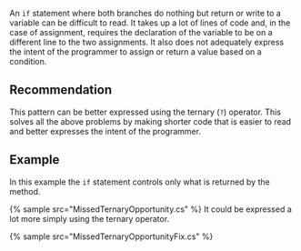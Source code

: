 An `if` statement where both branches do nothing but return or write to a variable can be difficult to read. It takes up a lot of lines of code and, in the case of assignment, requires the declaration of the variable to be on a different line to the two assignments. It also does not adequately express the intent of the programmer to assign or return a value based on a condition.


## Recommendation
This pattern can be better expressed using the ternary (`?`) operator. This solves all the above problems by making shorter code that is easier to read and better expresses the intent of the programmer.


## Example
In this example the `if` statement controls only what is returned by the method.

{% sample src="MissedTernaryOpportunity.cs" %}
It could be expressed a lot more simply using the ternary operator.

{% sample src="MissedTernaryOpportunityFix.cs" %}
